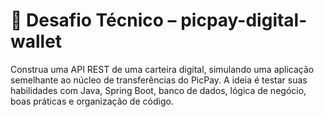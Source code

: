# 💼 Desafio Técnico – picpay-digital-wallet

Construa uma API REST de uma carteira digital, simulando uma aplicação semelhante ao núcleo de transferências do PicPay. A ideia é testar suas habilidades com Java, Spring Boot, banco de dados, lógica de negócio, boas práticas e organização de código.


